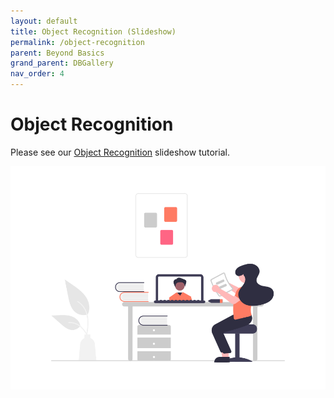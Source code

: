 ```yaml
---
layout: default
title: Object Recognition (Slideshow)
permalink: /object-recognition
parent: Beyond Basics
grand_parent: DBGallery
nav_order: 4
---
```


# Object Recognition

Please see our <a href="https://docs.google.com/presentation/d/1bF6M1qUOMCuSmvR749XZ-UTfOnGS3cY3Xj-GRd9Y-oY/edit?usp=sharinghttps://docs.google.com/presentation/d/1bF6M1qUOMCuSmvR749XZ-UTfOnGS3cY3Xj-GRd9Y-oY/edit?usp=sharing" target="blank">Object Recognition</a> slideshow tutorial.

![Learning Grapic](/assets/undraw_Online_learning.png)

